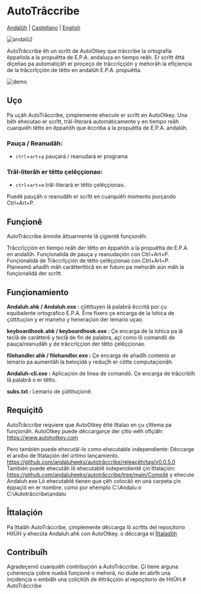 # AutoTrâccribe

[Andalûh](https://github.com/andalugeeks/autotranscribe/blob/main/README.mdhttps://github.com/andalugeeks/autotranscribe/blob/main/README-ES.md) | [Castellano](https://github.com/andalugeeks/autotranscribe/blob/main/README-ES.mdhttps://github.com/andalugeeks/autotranscribe/blob/main/README-ES.md) | [English](https://github.com/andalugeeks/autotranscribe/blob/main/README-ES.mdhttps://github.com/andalugeeks/autotranscribe/blob/main/README-EN.md)

![andalû2](https://user-images.githubusercontent.com/34275535/231167984-65f9cf1d-6532-4079-aadd-563e2d1f3fe0.png)

AutoTrâccribe êh un scrîtt de AutoOtkey que trâccribe la ortografía êppañola a la propuêtta de E.P.A. andaluça en tiempo reâh. Er scrîtt êttá diçeñao pa automatiçâh er proçeço de trâccrîççión y mehorâh la efiçiençia de la trâccrîççión de têtto en andalûh E.P.A. propuêtta.

![demo](https://user-images.githubusercontent.com/34275535/231208922-76c18dce-8f64-405c-b2a8-a715ed683dfa.gif)


## Uço
Pa uçâh AutoTrâccribe, çimplemente ehecute er scrîtt en AutoOtkey. Una bêh ehecutao er scrîtt, trâl-literará automáticamente y en tiempo reâh cuarquiêh têtto en êppañôh que êccriba a la propuêtta de E.P.A. andalûh.

### Pauça / Reanudâh:
- `ctrl`+`art`+`p` pauçará / reanudará er programa
### Trâl-literâh er têtto çelêççionao: 
- `ctrl`+`art`+`m` trâl-literará er têtto çelêççionao.

Puedê pauçâh o reanudâh er scrîtt en cuarquiêh momento purçando Ctrl+Art+P.

## Funçionê
AutoTrâccribe âmmite âttuarmente lâ çigientê funçionêh:

Trâccrîççión en tiempo reâh der têtto en êppañôh a la propuêtta de E.P.A. en andalûh.
Funçionalidá de pauça y reanudaçión con Ctrl+Art+P.
Funçionalidá de Trâccrîççión de têtto çelêççionao con Ctrl+Art+P.
Planeamô añadîh mâh carâtterítticâ en er futuro pa mehorâh aún mâh la funçionalidá der scrîtt.

## Funçionamiento
**Andaluh.ahk / Andaluh.exe :** çûttituyen lâ palabrâ êccritâ por çu equibalente ortografico E.P.A.
Êrre fixero çe encarga de la lohica de çûttituçion y er maneho y heneraçion der lemario uçao.

**keyboardhook.ahk / keyboardhook.exe :** Çe encarga de la lohica pa lâ teclâ de carâtterê y teclâ de fin de palabra, açi como lô comandô de pauça/reanudâh y de trâccrîççion der têtto çelêççionao.

**filehandler.ahk / filehandler.exe :** Çe encarga de añadîh contenío ar lemario pa aumentâh la beloçidá y reduçîh er côtte computaçionâh.

**Andaluh-cli.exe :** Aplicaçion de linea de comandô. Çe encarga de trâccribîh lâ palabrâ o er têtto.

**subs.txt :** Lemario de çûttituçionê.


## Requiçitô
AutoTrâccribe requiere que AutoOtkey êtté îttalao en çu çîttema pa funçionâh. AutoOtkey puede dêccargarçe der çitio wêh ofiçiâh: https://www.autohotkey.com

Pero también puede ehecutâl-lo como ehecutable independiente:
Dêccarge el arxibo de îttalaçión del úrtimo lançamiento. https://github.com/andaluheeks/autotrâccribe/releaçêh/tag/v0.0.5.0
También puede ehecutâh lô ehecutablê independientê çin îttalaçión:
https://github.com/andaluheeks/autotrâccribe/tree/main/Compilé y ehecute Andaluh.exe
Lô ehecutablê tienen que çêh colocáô en una carpeta çin êppaçiô en er nombre. como por ehemplo C:\Andalu o C:\Autotrâccribe\andalu

## Îttalaçión
Pa îttalâh AutoTrâccribe, çimplemente dêccarga lô scrîtts del repoçitorio HitÛH y ehecúta Andaluh.ahk con AutoOtkey. o dêccarga el [Îttaladôh](https://github.com/andaluheeks/autotrâccribe/releaçêh/tag/v0.0.5.0)

## Contribuîh
Agradeçemô cuarquiêh contribuçión a AutoTrâccribe. Çi tiene arguna çuherençia çobre nuebâ funçionê o mehorâ, no dude en abrîh una inçidençia o embiâh una çoliçitûh de êttrâççión al repoçitorio de HitÛH.# AutoTrâccribe

